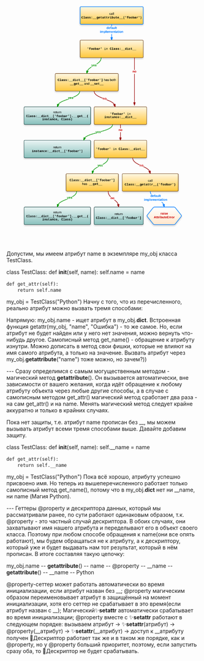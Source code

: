 ![](../../../../img/lookup_instance.png)

Допустим, мы имеем атрибут name в экземпляре my_obj класса TestClass.

class TestClass:
    def __init__(self, name):
        self.name = name

    def get_attr(self):
        return self.name


my_obj = TestClass("Python")
Начну с того, что из перечисленного, реально атрибут можно вызвать тремя способами:

Напрямую: my_obj.name - ищет атрибут в my_obj.__dict__.
Встроенная функция getattr(my_obj, "name", "Ошибка") - то же самое. Но, если атрибут не будет найден или у него нет значения, можно вернуть что-нибудь другое.
Самописный метод get_name() - обращение к атрибуту изнутри. Можно дописать в метод свои фишки, которые не влияют на имя самого атрибута, а только на значение.
Вызвать атрибут через my_obj.__getattribute__("name") тоже можно, но зачем?))

--- Сразу определимся с самым могущественным методом - магический метод __getattribute__(). Он вызывается автоматически, вне зависимости от вашего желания, когда идёт обращение к любому атрибуту объекта через любые другие способы, а в случае с самописным методом get_attr() магический метод сработает два раза - на сам get_attr() и на name. Менять магический метод следует крайне аккуратно и только в крайних случаях.

Пока нет защиты, т.е. атрибут name прописан без __, мы можем вызывать атрибут всеми тремя способами выше. Давайте добавим защиту.

class TestClass:
    def __init__(self, name):
        self.__name = name

    def get_attr(self):
        return self.__name

my_obj = TestClass("Python")
Пока всё хорошо, атрибуту успешно присвоено имя. Но теперь из вышеперечисленного работает только самописный метод get_name(), потому что в my_obj.__dict__ нет ни __name, ни name (Магия Python).

--- Геттеры @property и дескриптора данных, который мы рассматривали ранее, по сути работают одинаковым образом, т.к. @property - это частный случай дескриптора. В обоих случаях, они захватывают имя нашего атрибута и переделывают его в объект своего класса. Поэтому при любом способе обращения к name(они все опять работают), мы будем обращаться не к атрибуту, а к дескриптору, который уже и будет выдавать нам тот результат, который в нём прописан. В итоге составляя такую цепочку:

my_obj.name -- __getattribute__() -- name -- @property -- __name -- __getattribute__() -- __name -- Python

@property-сеттер может работать автоматически во время инициализации, если атрибут назван без __;
@property магическим образом переименовывает атрибут в защищённый на момент инициализации, хотя его сеттер не срабатывает в это время(если атрибут назван с __);
Магический✨__setattr__ автоматически срабатывает во время инициализации;
@property вместе с ✨__setattr__ работают в следующем порядке: вызываем атрибут -> ✨__setattr__(атрибут) -> @property(__атрибут) -> ✨__setattr__(__атрибут) -> доступ к __атрибуту получен
🤖Дескриптор работает так же и в таком же порядке, как и @property, но у @property больший приоритет, поэтому, если запустить сразу оба, то 🤖Дескриптор не будет срабатывать.
